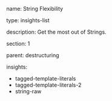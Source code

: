 name: String Flexibility

type: insights-list

description: Get the most out of Strings.

section: 1

parent: destructuring

insights:
  - tagged-template-literals
  - tagged-template-literals-2
  - string-raw
